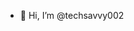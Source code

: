 - 👋 Hi, I’m @techsavvy002

<!---
techsavvy002/techsavvy002 is a ✨ special ✨ repository because its `README.md` (this file) appears on your GitHub profile.
You can click the Preview link to take a look at your changes.
--->
